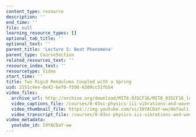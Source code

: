 ```yaml
---
content_type: resource
description: ''
end_time: ''
file: null
learning_resource_types: []
optional_tab_title: ''
optional_text: ''
parent_title: 'Lecture 5: Beat Phenomena'
parent_type: CourseSection
related_resources_text: ''
resource_index_text: ''
resourcetype: Video
start_time: ''
title: Two Rigid Pendulums Coupled with a Spring
uid: 2151c4ee-6e42-6ef0-f590-6309cc51fb54
video_files:
  archive_url: http://archive.org/download/MIT8.03SCF16/MIT8_03SCF16_lec05_300k.mp4
  video_captions_file: /courses/8-03sc-physics-iii-vibrations-and-waves-fall-2016/8d69e86496c45eb094939fb584cde5e6_I0YACDaY-ww.vtt
  video_thumbnail_file: https://img.youtube.com/vi/I0YACDaY-ww/default.jpg
  video_transcript_file: /courses/8-03sc-physics-iii-vibrations-and-waves-fall-2016/5498f52c52e192638f3a97ddff3f119f_I0YACDaY-ww.pdf
video_metadata:
  youtube_id: I0YACDaY-ww
---
```

